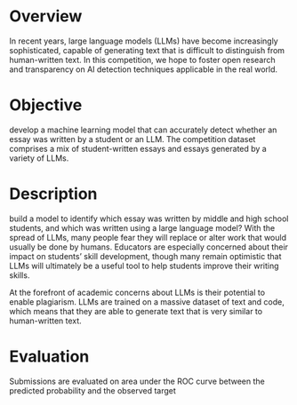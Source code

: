 # Overview

In recent years, large language models (LLMs) have become increasingly sophisticated, capable of generating text that is difficult to distinguish from human-written text. In this competition, we hope to foster open research and transparency on AI detection techniques applicable in the real world.

# Objective

 develop a machine learning model that can accurately detect whether an essay was written by a student or an LLM. The competition dataset comprises a mix of student-written essays and essays generated by a variety of LLMs.

 # Description

 build a model to identify which essay was written by middle and high school students, and which was written using a large language model? With the spread of LLMs, many people fear they will replace or alter work that would usually be done by humans. Educators are especially concerned about their impact on students’ skill development, though many remain optimistic that LLMs will ultimately be a useful tool to help students improve their writing skills.

At the forefront of academic concerns about LLMs is their potential to enable plagiarism. LLMs are trained on a massive dataset of text and code, which means that they are able to generate text that is very similar to human-written text. 

# Evaluation

Submissions are evaluated on area under the ROC curve between the predicted probability and the observed target

